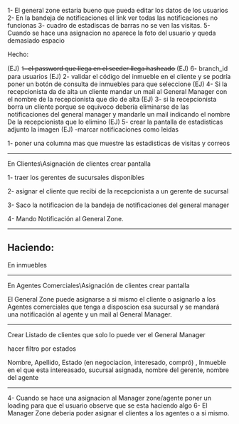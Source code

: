 1- El general zone estaria bueno que pueda editar los datos de los usuarios
2- En la bandeja de notificaciones el link ver todas las notificaciones no funcionas
3- cuadro de estadiscas de barras no se ven las visitas.
5- Cuando se hace una asignacion no aparece la foto del usuario y queda demasiado espacio


Hecho:

(EJ) 1̶-̶ ̶e̶l̶ ̶p̶a̶s̶s̶w̶o̶r̶d̶ ̶q̶u̶e̶ ̶l̶l̶e̶g̶a̶ ̶e̶n̶ ̶e̶l̶ ̶s̶e̶e̶d̶e̶r̶ ̶l̶l̶e̶g̶a̶ ̶h̶a̶s̶h̶e̶a̶d̶o̶
(EJ) 6- branch_id para usuarios
(EJ) 2- validar el código del inmueble en el cliente y se podría poner un botón de consulta de inmuebles para que seleccione
(EJ) 4- Si la recepcionista da de alta un cliente mandar un mail al General Manager con el nombre de la recepcionista que dio de alta
(EJ) 3- si la recepcionista borra un cliente porque se equivoco debería eliminarse de las notificaciones del general manager y mandarle un mail indicando el nombre De la recepcionista que lo elimino
(EJ) 5- crear la pantalla de estadisticas adjunto la imagen
(EJ) -marcar notificaciones como leidas



1- poner una columna mas que muestre las estadisticas de visitas y correos 


---------------------------------------------------------------------------------

En Clientes\Asignación de clientes crear pantalla

1- traer los  gerentes de sucursales disponibles

2- asignar el cliente que recibi de la recepcionista a un gerente de sucursal

3- Saco la notificacion de la bandeja de notificaciones del general manager

4- Mando Notificación al General Zone.



----------------------

Haciendo:
---------------------------------------------------------------------------------
En inmuebles 



--------------------------------------------------------------------------------

En Agentes Comerciales\Asignación de clientes crear pantalla

El General Zone puede asignarse a si mismo el cliente o asignarlo a los Agentes 
comerciales que tenga a disposcion esa sucursal
y se mandará una notificación al agente y un mail al General Manager.

---------------------------------------------------------------------------------

Crear Listado de clientes que solo lo puede ver el General Manager 

hacer filtro por estados

Nombre, Apellido, Estado (en negociacion, interesado, compró) , Inmueble en el que esta intereasado, sucursal asignada, nombre del gerente, nombre del agente



----------------------




4- Cuando se hace una asignacion al Manager zone/agente poner un loading para que el usuario
observe que se esta haciendo algo 
6- El Manager Zone deberia poder asignar el clientes a los agentes o a si mismo.


